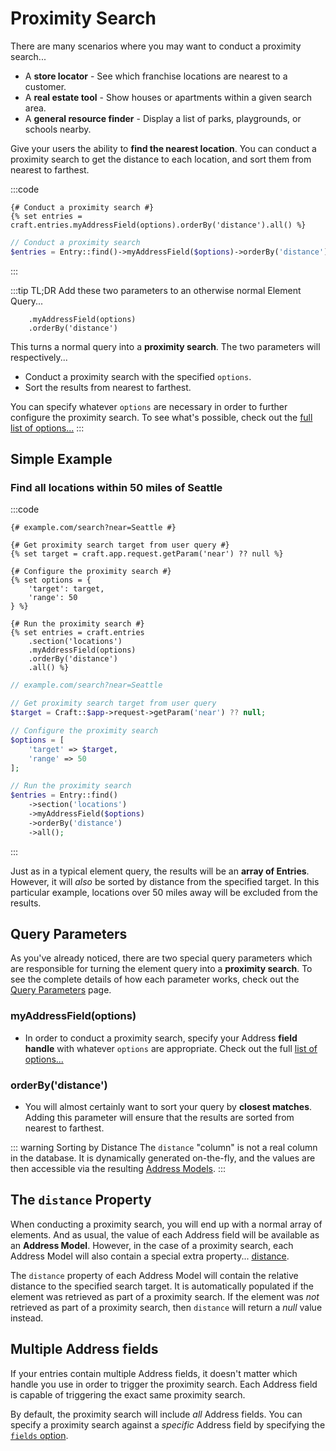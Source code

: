 # Proximity Search

There are many scenarios where you may want to conduct a proximity search...

 - A **store locator** - See which franchise locations are nearest to a customer.
 - A **real estate tool** - Show houses or apartments within a given search area.
 - A **general resource finder** - Display a list of parks, playgrounds, or schools nearby.

Give your users the ability to **find the nearest location**. You can conduct a proximity search to get the distance to each location, and sort them from nearest to farthest.

:::code
```twig
{# Conduct a proximity search #}
{% set entries = craft.entries.myAddressField(options).orderBy('distance').all() %}
```
```php
// Conduct a proximity search
$entries = Entry::find()->myAddressField($options)->orderBy('distance')->all();
```
:::

:::tip TL;DR
Add these two parameters to an otherwise normal Element Query...

```twig
    .myAddressField(options)
    .orderBy('distance')
```

This turns a normal query into a **proximity search**. The two parameters will respectively...

 - Conduct a proximity search with the specified `options`.
 - Sort the results from nearest to farthest.
 
You can specify whatever  `options` are necessary in order to further configure the proximity search. To see what's possible, check out the [full list of options...](/proximity-search/options/)
:::

## Simple Example

### Find all locations within 50 miles of Seattle

:::code
```twig
{# example.com/search?near=Seattle #}

{# Get proximity search target from user query #}
{% set target = craft.app.request.getParam('near') ?? null %}

{# Configure the proximity search #}
{% set options = {
    'target': target,
    'range': 50
} %}

{# Run the proximity search #}
{% set entries = craft.entries
    .section('locations')
    .myAddressField(options)
    .orderBy('distance')
    .all() %}
```
```php
// example.com/search?near=Seattle

// Get proximity search target from user query
$target = Craft::$app->request->getParam('near') ?? null;

// Configure the proximity search
$options = [
    'target' => $target,
    'range' => 50
];

// Run the proximity search
$entries = Entry::find()
    ->section('locations')
    ->myAddressField($options)
    ->orderBy('distance')
    ->all();
```
:::

Just as in a typical element query, the results will be an **array of Entries**. However, it will _also_ be sorted by distance from the specified target. In this particular example, locations over 50 miles away will be excluded from the results. 

## Query Parameters

As you've already noticed, there are two special query parameters which are responsible for turning the element query into a **proximity search**. To see the complete details of how each parameter works, check out the [Query Parameters](/proximity-search/query-parameters/) page.

### myAddressField(options)

 - In order to conduct a proximity search, specify your Address **field handle** with whatever `options` are appropriate. Check out the full [list of options...](/proximity-search/options/)

### orderBy('distance')

 - You will almost certainly want to sort your query by **closest matches**. Adding this parameter will ensure that the results are sorted from nearest to farthest.

::: warning Sorting by Distance
The `distance` "column" is not a real column in the database. It is dynamically generated on-the-fly, and the values are then accessible via the resulting [Address Models](/models/address-model).
:::

## The `distance` Property

When conducting a proximity search, you will end up with a normal array of elements. And as usual, the value of each Address field will be available as an **Address Model**. However, in the case of a proximity search, each Address Model will also contain a special extra property... [distance](/models/address-model/#distance).

The `distance` property of each Address Model will contain the relative distance to the specified search target. It is automatically populated if the element was retrieved as part of a proximity search. If the element was _not_ retrieved as part of a proximity search, then `distance` will return a _null_ value instead.

## Multiple Address fields

If your entries contain multiple Address fields, it doesn't matter which handle you use in order to trigger the proximity search. Each Address field is capable of triggering the exact same proximity search.

By default, the proximity search will include _all_ Address fields. You can specify a proximity search against a _specific_ Address field by specifying the [`fields` option](/proximity-search/options/#fields).
